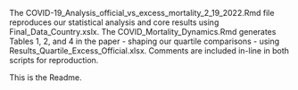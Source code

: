 The COVID-19_Analysis_official_vs_excess_mortality_2_19_2022.Rmd file reproduces our statistical analysis and core results using Final_Data_Country.xslx. The COVID_Mortality_Dynamics.Rmd generates Tables 1, 2, and 4 in the paper - shaping our quartile comparisons - using Results_Quartile_Excess_Official.xlsx. Comments are included in-line in both scripts for reproduction.

This is the Readme.
